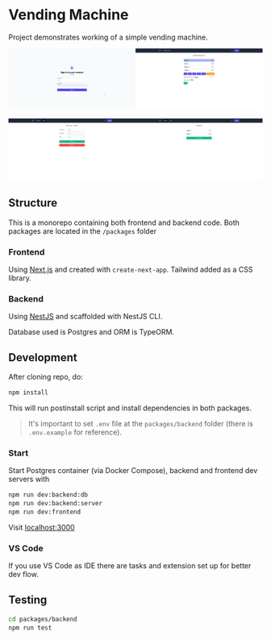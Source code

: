 # Vending Machine

Project demonstrates working of a simple vending machine.

![App screenshot](./docs/app_screenshot_1.png)

![App screenshot](./docs/app_screenshot_2.png)

## Structure

This is a monorepo containing both frontend and backend code. Both packages are located in the `/packages` folder

### Frontend

Using [Next.js](https://nextjs.org/) and created with `create-next-app`. Tailwind added as a CSS library.

### Backend

Using [NestJS](https://nestjs.com/) and scaffolded with NestJS CLI.

Database used is Postgres and ORM is TypeORM.

## Development

After cloning repo, do:

```bash
npm install
```

This will run postinstall script and install dependencies in both packages.

> It's important to set `.env` file at the `packages/backend` folder (there is `.env.example` for reference).

### Start

Start Postgres container (via Docker Compose), backend and frontend dev servers with

```bash
npm run dev:backend:db
npm run dev:backend:server
npm run dev:frontend
```

Visit [localhost:3000](http://localhost:3000)

### VS Code

If you use VS Code as IDE there are tasks and extension set up for better dev flow.

## Testing

```bash
cd packages/backend
npm run test

```
